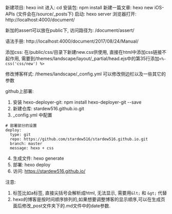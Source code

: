 新建项目: hexo init <folder>
进入: cd <folder>
安装包: npm install
新建一篇文章: hexo new iOS-APIs (文件会在/source/_posts下)
启动: hexo server
浏览器打开: http://localhost:4000/document/

新加的assert可以放在public下, 访问路径为: /document/assert/

语法手册: http://localhost:4000/document/2017/08/24/Manual/

添加css: 在/public/css/目录下新建new.css供使用, 直接在html中添加css链接不起作用, 需要到/themes/landscape/layout/_partial/head.ejs中的第35行添加```<%-
 css('css/new') %>```

修改博客样式: /themes/landscape/_config.yml  可以修改侧边栏以及一些其它的参数


github上部署:
1. 安装 hexo-deployer-git: npm install hexo-deployer-git --save
2. 新建仓库: stardew516.github.io.git
3. _config.yml 中配置
  ```
  # 部署部分的设置
  deploy:
    type: git
    repo: https://github.com/stardew516/stardew516.github.io.git
    branch: master
    message: hexo + css
  ```
4. 生成文件: hexo generate
5. 部署: hexo deploy
6. 访问: https://stardew516.github.io/

注意:
1. 标签比如a标签, 直接尖括号会解析成html, 无法显示, 需要用`&lt;` 和 `&gt;` 代替
2. hexo的博客是按时间顺序排列的,如果想要调整博客的显示顺序,可以在生成页面后修改_post文件夹下的.md文件中的date参数.